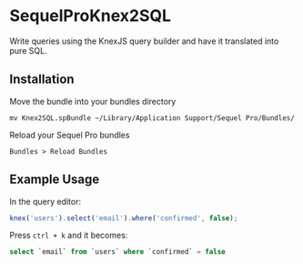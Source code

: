 # SequelProKnex2SQL

Write queries using the KnexJS query builder and have it translated into pure SQL.

## Installation

Move the bundle into your bundles directory

```mv Knex2SQL.spBundle ~/Library/Application Support/Sequel Pro/Bundles/```

Reload your Sequel Pro bundles

```Bundles > Reload Bundles```

## Example Usage
In the query editor:
```js
knex('users').select('email').where('confirmed', false);
```
Press `ctrl + k`
and it becomes:
```sql
select `email` from `users` where `confirmed` = false
```
